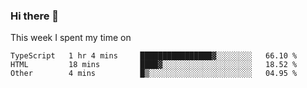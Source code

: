 ### Hi there 👋

<!--
**qiruohan/qiruohan** is a ✨ _special_ ✨ repository because its `README.md` (this file) appears on your GitHub profile.

Here are some ideas to get you started:

- 🔭 I’m currently working on ...
- 🌱 I’m currently learning ...
- 👯 I’m looking to collaborate on ...
- 🤔 I’m looking for help with ...
- 💬 Ask me about ...
- 📫 How to reach me: ...
- 😄 Pronouns: ...
- ⚡ Fun fact: ...
-->

This week I spent my time on 
<!--START_SECTION:waka-->

```text
TypeScript   1 hr 4 mins     ████████████████▓░░░░░░░░   66.10 %
HTML         18 mins         ████▓░░░░░░░░░░░░░░░░░░░░   18.52 %
Other        4 mins          █▒░░░░░░░░░░░░░░░░░░░░░░░   04.95 %
```

<!--END_SECTION:waka-->
